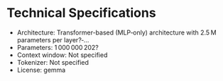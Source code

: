 # Technical Specifications

- Architecture: Transformer-based (MLP‑only) architecture with 2.5 M parameters per layer?‐…
- Parameters: 1 000 000 202?
- Context window: Not specified
- Tokenizer: Not specified
- License: gemma